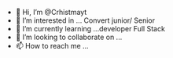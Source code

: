 - 👋 Hi, I’m @Crhistmayt
- 👀 I’m interested in ... Convert junior/ Senior
- 🌱 I’m currently learning ...developer Full Stack
- 💞️ I’m looking to collaborate on ...
- 📫 How to reach me ...

<!---
Crhistmayt/Crhistmayt is a ✨ special ✨ repository because its `README.md` (this file) appears on your GitHub profile.
You can click the Preview link to take a look at your changes.
--->
